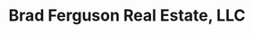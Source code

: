 ---
title: "Brad Ferguson Real Estate, LLC"
url: /natchitoches/brad-ferguson-real-estate-llc/
shop: Immobilien
---